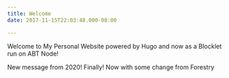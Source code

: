 ```yaml
---
title: Welcome
date: 2017-11-15T22:03:48.000-08:00

---
```

Welcome to My Personal Website powered by Hugo and now as a Blocklet run on ABT Node!

New message from 2020! Finally! Now with some change from Forestry